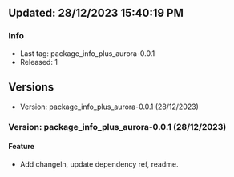 ## Updated: 28/12/2023 15:40:19 PM

### Info

- Last tag: package_info_plus_aurora-0.0.1
- Released: 1

## Versions

- Version: package_info_plus_aurora-0.0.1 (28/12/2023)

### Version: package_info_plus_aurora-0.0.1 (28/12/2023)


#### Feature

* Add changeln, update dependency ref, readme.

